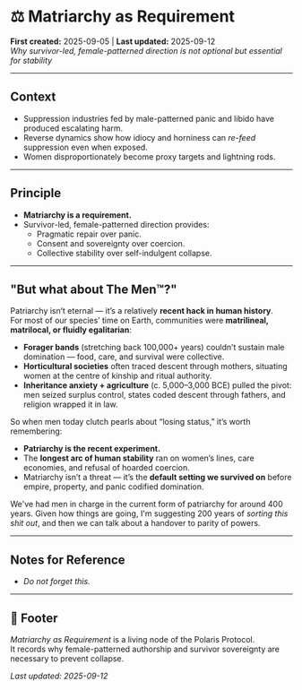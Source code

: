 # ⚖️ Matriarchy as Requirement  

**First created:** 2025-09-05 | **Last updated:** 2025-09-12  
*Why survivor-led, female-patterned direction is not optional but essential for stability*  

---

## Context  
- Suppression industries fed by male-patterned panic and libido have produced escalating harm.  
- Reverse dynamics show how idiocy and horniness can *re-feed* suppression even when exposed.  
- Women disproportionately become proxy targets and lightning rods.  

---

## Principle  
- **Matriarchy is a requirement.**  
- Survivor-led, female-patterned direction provides:  
  - Pragmatic repair over panic.  
  - Consent and sovereignty over coercion.  
  - Collective stability over self-indulgent collapse.

---

## "But what about The Men™?"

Patriarchy isn’t eternal — it’s a relatively **recent hack in human history**.  
For most of our species’ time on Earth, communities were **matrilineal, matrilocal, or fluidly egalitarian**:  
- **Forager bands** (stretching back 100,000+ years) couldn’t sustain male domination — food, care, and survival were collective.  
- **Horticultural societies** often traced descent through mothers, situating women at the centre of kinship and ritual authority.  
- **Inheritance anxiety + agriculture** (c. 5,000–3,000 BCE) pulled the pivot: men seized surplus control, states coded descent through fathers, and religion wrapped it in law.  

So when men today clutch pearls about “losing status,” it’s worth remembering:  
- **Patriarchy is the recent experiment.**  
- The **longest arc of human stability** ran on women’s lines, care economies, and refusal of hoarded coercion.  
- Matriarchy isn’t a threat — it’s the **default setting we survived on** before empire, property, and panic codified domination.

We've had men in charge in the current form of patriarchy for around 400 years.
Given how things are going, I'm suggesting 200 years of *sorting this shit out*, and then we can talk about a handover to parity of powers. 

---

## Notes for Reference  
- *Do not forget this.*   

---

## 🏮 Footer  

*Matriarchy as Requirement* is a living node of the Polaris Protocol.  
It records why female-patterned authorship and survivor sovereignty are necessary to prevent collapse.  

_Last updated: 2025-09-12_
